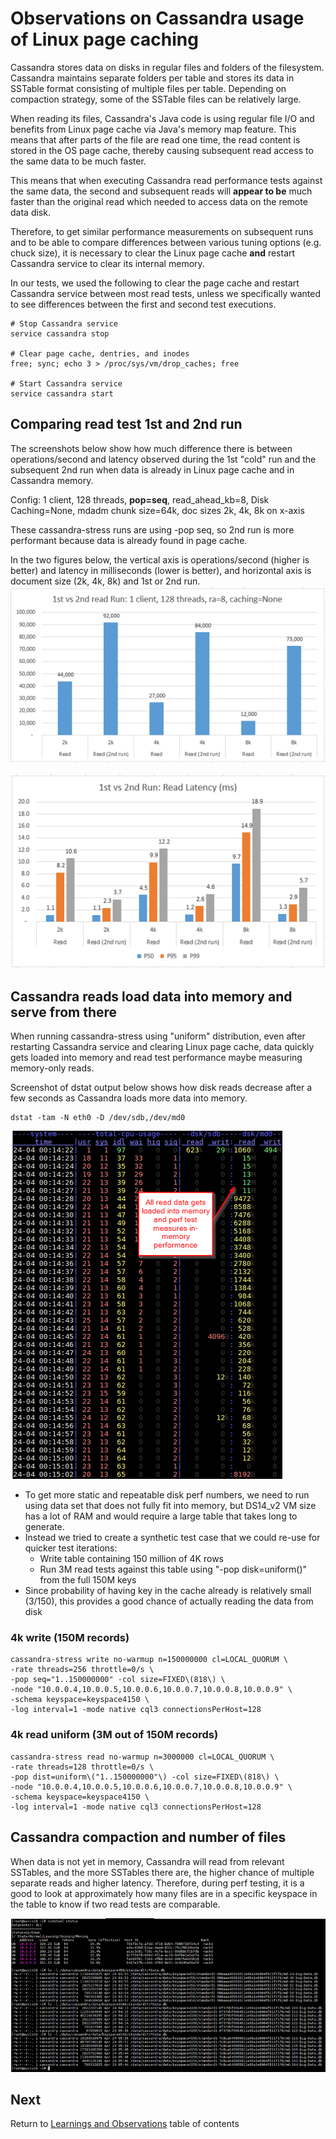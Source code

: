 # Observations on Cassandra usage of Linux page caching

Cassandra stores data on disks in regular files and folders of the filesystem. Cassandra maintains separate folders per table and stores its data in SSTable format consisting of multiple files per table. Depending on compaction strategy, some of the SSTable files can be relatively large.

When reading its files, Cassandra's Java code is using regular file I/O and benefits from Linux page cache via Java's memory map feature. This means that after parts of the file are read one time, the read content is stored in the OS page cache, thereby causing subsequent read access to the same data to be much faster.

This means that when executing Cassandra read performance tests against the same data, the second and subsequent reads will **appear to be** much faster than the original read which needed to access data on the remote data disk.

Therefore, to get similar performance measurements on subsequent runs and to be able to compare differences between various tuning options (e.g. chuck size), it is necessary to clear the Linux page cache **and** restart Cassandra service to clear its internal memory.

In our tests, we used the following to clear the page cache and restart Cassandra service between most read tests, unless we specifically wanted to see differences between the first and second test executions.

```
# Stop Cassandra service
service cassandra stop

# Clear page cache, dentries, and inodes
free; sync; echo 3 > /proc/sys/vm/drop_caches; free

# Start Cassandra service
service cassandra start
```

## Comparing read test 1st and 2nd run

The screenshots below show how much difference there is between operations/second and latency observed during the 1st "cold" run and the subsequent 2nd run when data is already in Linux page cache and in Cassandra memory.

Config: 1 client, 128 threads, **pop=seq**, read_ahead_kb=8, Disk Caching=None, mdadm chunk size=64k, doc sizes 2k, 4k, 8k on x-axis

These cassandra-stress runs are using -pop seq, so 2nd run is more performant because data is already found in page cache.

In the two figures below, the vertical axis is operations/second (higher is better) and latency in milliseconds (lower is better), and horizontal axis is document size (2k, 4k, 8k) and 1st or 2nd run.
![pagecache 1st vs 2nd runs ops/sec](../images/pagecache-reads-ops.png)

![pagecache 1st vs 2nd runs latency](../images/pagecache-reads-latency.png)

## Cassandra reads load data into memory and serve from there

When running cassandra-stress using "uniform" distribution, even after restarting Cassandra service and clearing Linux page cache, data quickly gets loaded into memory and read test performance maybe measuring memory-only reads. 

Screenshot of dstat output below shows how disk reads decrease after a few seconds as Cassandra loads more data into memory.
```
dstat -tam -N eth0 -D /dev/sdb,/dev/md0
```

![Cassandra reads from memory instead of disk](../images/dstat-cassandra-reads-memory.png)

* To get more static and repeatable disk perf numbers, we need to run using data set that does not fully fit into memory, but DS14_v2 VM size has a lot of RAM and would require a large table that takes long to generate.
* Instead we tried to create a synthetic test case that we could re-use for quicker test iterations:
    * Write table containing 150 million of 4K rows
    * Run 3M read tests against this table using "-pop disk=uniform()" from the full 150M keys
* Since probability of having key in the cache already is relatively small (3/150), this provides a good chance of actually reading the data from disk

### 4k write (150M records)
```
cassandra-stress write no-warmup n=150000000 cl=LOCAL_QUORUM \
-rate threads=256 throttle=0/s \
-pop seq="1..150000000" -col size=FIXED\(818\) \
-node "10.0.0.4,10.0.0.5,10.0.0.6,10.0.0.7,10.0.0.8,10.0.0.9" \
-schema keyspace=keyspace4150 \
-log interval=1 -mode native cql3 connectionsPerHost=128
```

### 4k read uniform (3M out of 150M records)
```
cassandra-stress read no-warmup n=3000000 cl=LOCAL_QUORUM \
-rate threads=128 throttle=0/s \
-pop dist=uniform\("1..150000000"\) -col size=FIXED\(818\) \
-node "10.0.0.4,10.0.0.5,10.0.0.6,10.0.0.7,10.0.0.8,10.0.0.9" \
-schema keyspace=keyspace4150 \
-log interval=1 -mode native cql3 connectionsPerHost=128
```

## Cassandra compaction and number of files

When data is not yet in memory, Cassandra will read from relevant SSTables, and the more SSTables there are, the higher chance of multiple separate reads and higher latency. Therefore, during perf testing, it is a good to look at approximately how many files are in a specific keyspace in the table to know if two read tests are comparable.

![SSTable files number depends on compaction](../images/sstable-files-number.png)

## Next

Return to [Learnings and Observations](../README.md#learnings-and-observations) table of contents
